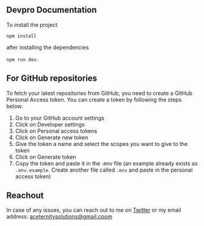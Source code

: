## Devpro Documentation

To install the project

`npm install`

after installing the dependencies

`npm run dev`.

## For GitHub repositories

To fetch your latest repositories from GitHub, you need to create a GitHub Personal Access token. You can create a token by following the steps below:

1. Go to your GitHub account settings
2. Click on Developer settings
3. Click on Personal access tokens
4. Click on Generate new token
5. Give the token a name and select the scopes you want to give to the token
6. Click on Generate token
7. Copy the token and paste it in the .env file (an example already exists as `.env.example`. Create another file called `.env` and paste in the personal access token)

## Reachout

In case of any issues, you can reach out to me on [Twitter](https://twitter.com/mannupaaji) or my email address: aceternitysolutions@gmail.cpom
